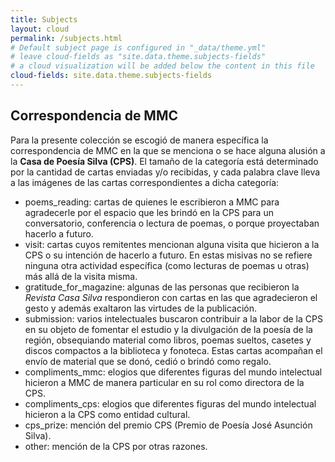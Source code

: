 ```yaml
---
title: Subjects
layout: cloud
permalink: /subjects.html
# Default subject page is configured in "_data/theme.yml"
# leave cloud-fields as "site.data.theme.subjects-fields"
# a cloud visualization will be added below the content in this file
cloud-fields: site.data.theme.subjects-fields
---
```


## Correspondencia de MMC

Para la presente colección se escogió de manera específica la correspondencia de MMC en la que se menciona o se hace alguna alusión a la <b>Casa de Poesía Silva (CPS)</b>. El tamaño de la categoría está determinado por la cantidad de cartas enviadas y/o recibidas, y cada palabra clave lleva a las imágenes de las cartas correspondientes a dicha categoría:

- poems_reading: cartas de quienes le escribieron a MMC para agradecerle por el espacio que les brindó en la CPS para un conversatorio, conferencia o lectura de poemas, o porque proyectaban hacerlo a futuro.
- visit: cartas cuyos remitentes mencionan alguna visita que hicieron a la CPS o su intención de hacerlo a futuro. En estas misivas no se refiere ninguna otra actividad específica (como lecturas de poemas u otras) más allá de la visita misma.
- gratitude_for_magazine: algunas de las personas que recibieron la <i>Revista Casa Silva</i> respondieron con cartas en las que agradecieron el gesto y además exaltaron las virtudes de la publicación.
- submission: varios intelectuales buscaron contribuir a la labor de la CPS en su objeto de fomentar el estudio y la divulgación de la poesía de la región, obsequiando material como libros, poemas sueltos, casetes y discos compactos a la biblioteca y fonoteca. Estas cartas acompañan el envío de material que se donó, cedió o brindó como regalo.
- compliments_mmc: elogios que diferentes figuras del mundo intelectual hicieron a MMC de manera particular en su rol como directora de la CPS.
- compliments_cps: elogios que diferentes figuras del mundo intelectual hicieron a la CPS como entidad cultural.
- cps_prize: mención del premio CPS (Premio de Poesía José Asunción Silva).
- other: mención de la CPS por otras razones.
